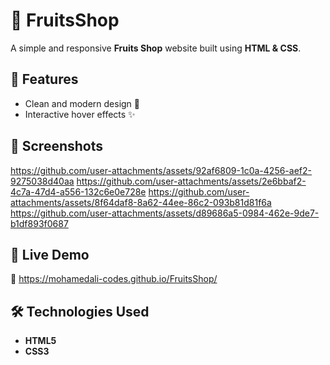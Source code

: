 # 🍉 FruitsShop  
A simple and responsive **Fruits Shop** website built using **HTML & CSS**.

## 🌟 Features
- Clean and modern design 🍏   
- Interactive hover effects ✨  

## 📸 Screenshots
https://github.com/user-attachments/assets/92af6809-1c0a-4256-aef2-9275038d40aa
https://github.com/user-attachments/assets/2e6bbaf2-4c7a-47d4-a556-132c6e0e728e
https://github.com/user-attachments/assets/8f64daf8-8a62-44ee-86c2-093b81d81f6a
https://github.com/user-attachments/assets/d89686a5-0984-462e-9de7-b1df893f0687


## 🚀 Live Demo
🔗 https://mohamedali-codes.github.io/FruitsShop/

## 🛠️ Technologies Used
- **HTML5**  
- **CSS3**  

